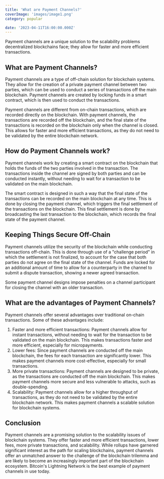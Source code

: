 ```yaml
---
title: 'What are Payment Channels?'
coverImage: 'images/image1.png'
category: popular

date: '2023-04-11T16:00:00.000Z'
---
```



Payment channels are a unique solution to the scalability problems decentralized blockchains face; they allow for faster and more efficient transactions.

## What are Payment Channels?

Payment channels are a type of off-chain solution for blockchain systems. They allow for the creation of a private payment channel between two parties, which can be used to conduct a series of transactions off the main blockchain. Payment channels are created by locking funds in a smart contract, which is then used to conduct the transactions.

Payment channels are different from on-chain transactions, which are recorded directly on the blockchain. With payment channels, the transactions are recorded off the blockchain, and the final state of the transactions is recorded on the blockchain only when the channel is closed. This allows for faster and more efficient transactions, as they do not need to be validated by the entire blockchain network.

## How do Payment Channels work?

Payment channels work by creating a smart contract on the blockchain that holds the funds of the two parties involved in the transaction. The transactions inside the channel are signed by both parties and can be conducted instantly, without needing to wait for a transaction to be validated on the main blockchain.

The smart contract is designed in such a way that the final state of the transactions can be recorded on the main blockchain at any time. This is done by closing the payment channel, which triggers the final settlement of the transactions on the blockchain. This final settlement is done by broadcasting the last transaction to the blockchain, which records the final state of the payment channel. 



## Keeping Things Secure Off-Chain

Payment channels utilize the security of the blockchain while conducting transactions off-chain. This is done through use of a "challenge period" in which the settlement is not finalized, to account for the case that both parties do not agree on the final state of the channel. Funds are locked for an additional amount of time to allow for a counterparty in the channel to submit a dispute transaction, showing a newer agreed transaction.

Some payment channel designs impose penalties on a channel participant for closing the channel with an older transaction.



## What are the advantages of Payment Channels?

Payment channels offer several advantages over traditional on-chain transactions. Some of these advantages include:

1. Faster and more efficient transactions: Payment channels allow for instant transactions, without needing to wait for the transaction to be validated on the main blockchain. This makes transactions faster and more efficient, especially for micropayments.
2. Lower fees: Since payment channels are conducted off the main blockchain, the fees for each transaction are significantly lower. This makes payment channels more cost-effective, especially for small transactions.
3. More private transactions: Payment channels are designed to be private, as the transactions are conducted off the main blockchain. This makes payment channels more secure and less vulnerable to attacks, such as double-spending.
4. Scalability: Payment channels allow for a higher throughput of transactions, as they do not need to be validated by the entire blockchain network. This makes payment channels a scalable solution for blockchain systems.



## Conclusion

Payment channels are a promising solution to the scalability issues of blockchain systems. They offer faster and more efficient transactions, lower fees, more private transactions, and scalability. While rollups have garnered significant interest as the path for scaling blockchains, payment channels offer an unmatched answer to the challenge of the blockchain trilemma and are likely to become an increasingly important part of the blockchain ecosystem. Bitcoin's Lightning Network is the best example of payment channels in use today.
